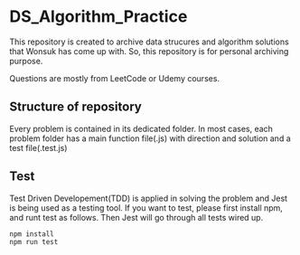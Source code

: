# DS_Algorithm_Practice
This repository is created to archive data strucures and algorithm solutions that Wonsuk has come up with.
So, this repository is for personal archiving purpose. 

Questions are mostly from LeetCode or Udemy courses. 

## Structure of repository
Every problem is contained in its dedicated folder. 
In most cases, each problem folder has a main function file(.js) with direction and solution and a test file(.test.js)

## Test
Test Driven Developement(TDD) is applied in solving the problem and Jest is being used as a testing tool.
If you want to test, please first install npm, and runt test as follows. 
Then Jest will go through all tests wired up.

```
npm install
npm run test
```
